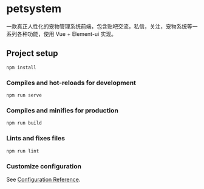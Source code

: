 # petsystem
一款真正人性化的宠物管理系统前端，包含贴吧交流，私信，关注，宠物系统等一系列各种功能，使用 Vue + Element-ui 实现。
## Project setup

```
npm install
```

### Compiles and hot-reloads for development
```
npm run serve
```

### Compiles and minifies for production
```
npm run build
```

### Lints and fixes files
```
npm run lint
```

### Customize configuration
See [Configuration Reference](https://cli.vuejs.org/config/).
